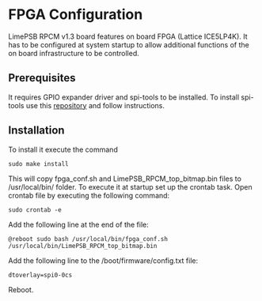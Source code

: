 # FPGA Configuration

LimePSB RPCM v1.3 board features on board FPGA (Lattice ICE5LP4K). It has to be configured at system startup to allow additional functions of the on board infrastructure to be controlled.

## Prerequisites

It requires GPIO expander driver and spi-tools to be installed. To install spi-tools use this [repository](https://github.com/cpb-/spi-tools) and follow instructions.

## Installation

To install it execute the command

```
sudo make install
```

This will copy fpga_conf.sh and LimePSB_RPCM_top_bitmap.bin files to /usr/local/bin/ folder.
To execute it at startup set up the crontab task. Open crontab file by executing the following command:

```
sudo crontab -e
```

Add the following line at the end of the file:

```
@reboot sudo bash /usr/local/bin/fpga_conf.sh /usr/local/bin/LimePSB_RPCM_top_bitmap.bin
```

Add the following line to the /boot/firmware/config.txt file:

```
dtoverlay=spi0-0cs
```

Reboot.
